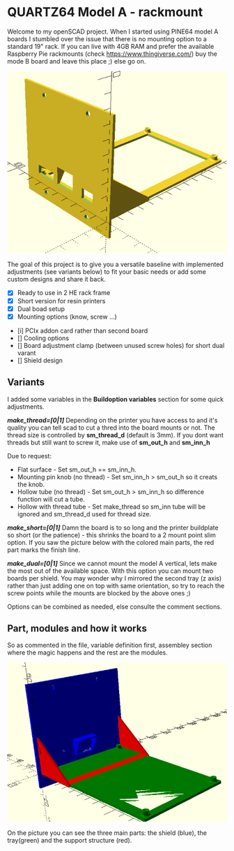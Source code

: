 # QUARTZ64 Model A - rackmount

Welcome to my openSCAD project. When I started using PINE64 model A boards I stumbled over the issue that there is no mounting option to a standard 19" rack. If you can live with 4GB RAM and prefer the available Raspberry Pie rackmounts (check https://www.thingiverse.com/) buy the mode B board and leave this place ;) else go on.

![Front](https://github.com/derkaktus/openscad_quarts64_mod_a/blob/cf24e792cbb92464ba7cc287c550886e375a4679/pictures/single_long_front.png)


The goal of this project is to give you a versatile baseline with implemented adjustments (see variants below) to fit your basic needs or add some custom designs and share it back.

- [x] Ready to use in 2 HE rack frame
- [x] Short version for resin printers
- [x] Dual boad setup
- [x] Mounting options (know, screw ...)
- [i] PCIx addon card rather than second board
- [] Cooling options
- [] Board adjustment clamp (between unused screw holes) for short dual varant
- [] Shield design


## Variants
I added some variables in the **Buildoption variables** section for some quick adjustments.
  
***make_thread=[0|1]***
Depending on the printer you have access to and it's quality you can tell scad to cut a thred into the board mounts or not. The thread size is controlled by **sm_thread_d** (default is 3mm). If you dont want threads but still want to screw it, make use of **sm_out_h** and **sm_inn_h**

  Due to request: 
  
- Flat surface - Set sm_out_h == sm_inn_h.    
- Mounting pin knob (no thread) - Set sm_inn_h > sm_out_h so it creats the knob.
- Hollow tube (no thread) - Set sm_out_h > sm_inn_h so difference function will cut a tube.
- Hollow with thread tube - Set make_thread so sm_inn tube will be ignored and sm_thread_d used for thread size.  
  
  
***make_short=[0|1]***
Damn the board is to so long and the printer buildplate so short (or the patience) - this shrinks the board to a 2 mount point slim option. If you saw the picture below with the colored main parts, the red part marks the finish line.    
  
  
***make_dual=[0|1]*** 
Since we cannot mount the model A vertical, lets make the most out of the available space. With this option you can mount two boards per shield. You may wonder why I mirrored the second tray (z axis) rather than just adding one on top with same orientation, so try to reach the screw points while the mounts are blocked by the above ones ;)

Options can be combined as needed, else consulte the comment sections. 



## Part, modules and how it works
So as commented in the file, variable definition first, assembley section where the magic happens and the rest are the modules.

![main parts](https://github.com/derkaktus/openscad_quarts64_mod_a/blob/cf24e792cbb92464ba7cc287c550886e375a4679/pictures/main_parts_color.png)

On the picture you can see the three main parts: the shield (blue), the tray(green) and the support structure (red). 


